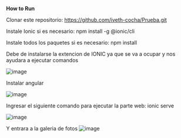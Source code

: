 **How to Run**

Clonar este repositorio: https://github.com/iveth-cocha/Prueba.git 

Instale Ionic si es necesario: npm install -g @ionic/cli

Instale todos los paquetes si es necesario: npm install

Debe de instalarse la extencion de IONIC ya que se va a ocupar y nos ayudara a ejecutar comandos

![image](https://github.com/iveth-cocha/Prueba/assets/134402331/7c47fadd-b3a5-415b-8252-4cd18813deb3)

Instalar angular 

![image](https://github.com/iveth-cocha/Prueba/assets/134402331/e49e8a85-03f9-477a-9218-9119e45ef9c4)

Ingresar el siguiente comando para ejecutar la parte web: ionic serve

![image](https://github.com/iveth-cocha/Prueba/assets/134402331/c540d1c5-5b03-48f7-8a44-c2315319ba6b)

Y entrara a la galeria de fotos
![image](https://github.com/iveth-cocha/Prueba/assets/134402331/a3f8eca1-e010-4783-b682-d69fa04bc203)



